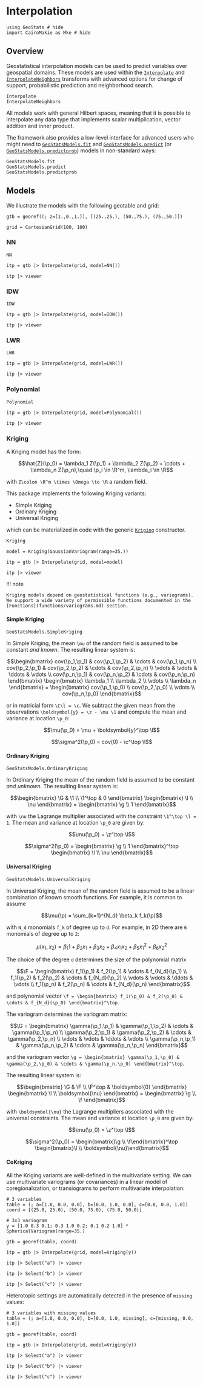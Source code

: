 # Interpolation

```@example interpolation
using GeoStats # hide
import CairoMakie as Mke # hide
```

## Overview

Geostatistical interpolation models can be used to predict variables over
geospatial domains. These models are used within the [`Interpolate`](@ref)
and [`InterpolateNeighbors`](@ref) transforms with advanced options for
change of support, probabilistic prediction and neighborhood search.

```@docs
Interpolate
InterpolateNeighbors
```

All models work with general Hilbert spaces, meaning that it is possible
to interpolate any data type that implements scalar multiplication, vector
addition and inner product.

The framework also provides a low-level interface for advanced users who might
need to [`GeoStatsModels.fit`](@ref) and [`GeoStatsModels.predict`](@ref)
(or [`GeoStatsModels.predictprob`](@ref)) models in non-standard ways:

```@docs
GeoStatsModels.fit
GeoStatsModels.predict
GeoStatsModels.predictprob
```

## Models

We illustrate the models with the following geotable and grid:

```@example interpolation
gtb = georef((; z=[1.,0.,1.]), [(25.,25.), (50.,75.), (75.,50.)])
```

```@example interpolation
grid = CartesianGrid(100, 100)
```

### NN

```@docs
NN
```

```@example interpolation
itp = gtb |> Interpolate(grid, model=NN())

itp |> viewer
```

### IDW

```@docs
IDW
```

```@example interpolation
itp = gtb |> Interpolate(grid, model=IDW())

itp |> viewer
```

### LWR

```@docs
LWR
```

```@example interpolation
itp = gtb |> Interpolate(grid, model=LWR())

itp |> viewer
```

### Polynomial

```@docs
Polynomial
```

```@example interpolation
itp = gtb |> Interpolate(grid, model=Polynomial())

itp |> viewer
```

### Kriging

A Kriging model has the form:

```math
\hat{Z}(\p_0) = \lambda_1 Z(\p_1) + \lambda_2 Z(\p_2) + \cdots + \lambda_n Z(\p_n),\quad \p_i \in \R^m, \lambda_i \in \R
```

with ``Z\colon \R^m \times \Omega \to \R`` a random field.

This package implements the following Kriging variants:

- Simple Kriging
- Ordinary Kriging
- Universal Kriging

which can be materialized in code with the generic [`Kriging`](@ref) constructor.

```@docs
Kriging
```

```@example interpolation
model = Kriging(GaussianVariogram(range=35.))

itp = gtb |> Interpolate(grid, model=model)

itp |> viewer
```

!!! note

    Kriging models depend on geostatistical functions (e.g., variograms).
    We support a wide variety of permissible functions documented in the
    [Functions](functions/variograms.md) section.

#### Simple Kriging

```@docs
GeoStatsModels.SimpleKriging
```

In Simple Kriging, the mean ``\mu`` of the random field is assumed to be constant *and known*.
The resulting linear system is:

```math
\begin{bmatrix}
cov(\p_1,\p_1) & cov(\p_1,\p_2) & \cdots & cov(\p_1,\p_n) \\
cov(\p_2,\p_1) & cov(\p_2,\p_2) & \cdots & cov(\p_2,\p_n) \\
\vdots & \vdots & \ddots & \vdots \\
cov(\p_n,\p_1) & cov(\p_n,\p_2) & \cdots & cov(\p_n,\p_n)
\end{bmatrix}
\begin{bmatrix}
\lambda_1 \\
\lambda_2 \\
\vdots \\
\lambda_n
\end{bmatrix}
=
\begin{bmatrix}
cov(\p_1,\p_0) \\
cov(\p_2,\p_0) \\
\vdots \\
cov(\p_n,\p_0)
\end{bmatrix}
```
or in matricial form ``\C\l = \c``. We subtract the given mean from the observations
``\boldsymbol{y} = \z - \mu \1`` and compute the mean and variance at location ``\p_0``:

```math
\mu(\p_0) = \mu + \boldsymbol{y}^\top \l
```
```math
\sigma^2(\p_0) = cov(0) - \c^\top \l
```

#### Ordinary Kriging

```@docs
GeoStatsModels.OrdinaryKriging
```

In Ordinary Kriging the mean of the random field is assumed to be constant *and unknown*.
The resulting linear system is:

```math
\begin{bmatrix}
\G & \1 \\
\1^\top & 0
\end{bmatrix}
\begin{bmatrix}
\l \\
\nu
\end{bmatrix}
=
\begin{bmatrix}
\g \\
1
\end{bmatrix}
```
with ``\nu`` the Lagrange multiplier associated with the constraint ``\1^\top \l = 1``. The mean and variance at
location ``\p_0`` are given by:

```math
\mu(\p_0) = \z^\top \l
```
```math
\sigma^2(\p_0) =  \begin{bmatrix} \g \\ 1 \end{bmatrix}^\top \begin{bmatrix} \l \\ \nu \end{bmatrix}
```

#### Universal Kriging

```@docs
GeoStatsModels.UniversalKriging
```

In Universal Kriging, the mean of the random field is assumed to be a linear combination of known smooth functions.
For example, it is common to assume

```math
\mu(\p) = \sum_{k=1}^{N_d} \beta_k f_k(\p)
```
with ``N_d`` monomials ``f_k`` of degree up to ``d``. For example, in 2D there are ``6`` monomials of degree up to ``2``:

```math
\mu(x_1,x_2) =  \beta_1 1 + \beta_2 x_1 + \beta_3 x_2 + \beta_4 x_1 x_2 + \beta_5 x_1^2 + \beta_6 x_2^2
```

The choice of the degree ``d`` determines the size of the polynomial matrix

```math
\F =
\begin{bmatrix}
f_1(\p_1) & f_2(\p_1) & \cdots & f_{N_d}(\p_1) \\
f_1(\p_2) & f_2(\p_2) & \cdots & f_{N_d}(\p_2) \\
\vdots & \vdots & \ddots & \vdots \\
f_1(\p_n) & f_2(\p_n) & \cdots & f_{N_d}(\p_n)
\end{bmatrix}
```

and polynomial vector ``\f = \begin{bmatrix} f_1(\p_0) & f_2(\p_0) & \cdots & f_{N_d}(\p_0) \end{bmatrix}^\top``.

The variogram determines the variogram matrix:

```math
\G =
\begin{bmatrix}
\gamma(\p_1,\p_1) & \gamma(\p_1,\p_2) & \cdots & \gamma(\p_1,\p_n) \\
\gamma(\p_2,\p_1) & \gamma(\p_2,\p_2) & \cdots & \gamma(\p_2,\p_n) \\
\vdots & \vdots & \ddots & \vdots \\
\gamma(\p_n,\p_1) & \gamma(\p_n,\p_2) & \cdots & \gamma(\p_n,\p_n)
\end{bmatrix}
```
and the variogram vector
``\g = \begin{bmatrix} \gamma(\p_1,\p_0) & \gamma(\p_2,\p_0) & \cdots & \gamma(\p_n,\p_0) \end{bmatrix}^\top``.

The resulting linear system is:

```math
\begin{bmatrix}
\G & \F \\
\F^\top & \boldsymbol{0}
\end{bmatrix}
\begin{bmatrix}
\l \\
\boldsymbol{\nu}
\end{bmatrix}
=
\begin{bmatrix}
\g \\
\f
\end{bmatrix}
```
with ``\boldsymbol{\nu}`` the Lagrange multipliers associated with the universal constraints. The mean and
variance at location ``\p_0`` are given by:

```math
\mu(\p_0) = \z^\top \l
```
```math
\sigma^2(\p_0) = \begin{bmatrix}\g \\ \f\end{bmatrix}^\top \begin{bmatrix}\l \\ \boldsymbol{\nu}\end{bmatrix}
```

#### CoKriging

All the Kriging variants are well-defined in the multivariate setting. We can use multivariate variograms
(or covariances) in a linear model of coregionalization, or transiograms to perform multivariate interpolation:

```@example interpolation
# 3 variables
table = (; a=[1.0, 0.0, 0.0], b=[0.0, 1.0, 0.0], c=[0.0, 0.0, 1.0])
coord = [(25.0, 25.0), (50.0, 75.0), (75.0, 50.0)]

# 3x3 variogram
γ = [1.0 0.3 0.1; 0.3 1.0 0.2; 0.1 0.2 1.0] * SphericalVariogram(range=35.)

gtb = georef(table, coord)

itp = gtb |> Interpolate(grid, model=Kriging(γ))
```

```@example interpolation
itp |> Select("a") |> viewer
```

```@example interpolation
itp |> Select("b") |> viewer
```

```@example interpolation
itp |> Select("c") |> viewer
```

Heterotopic settings are automatically detected in the presence of `missing` values:

```@example interpolation
# 3 variables with missing values
table = (; a=[1.0, 0.0, 0.0], b=[0.0, 1.0, missing], c=[missing, 0.0, 1.0])

gtb = georef(table, coord)

itp = gtb |> Interpolate(grid, model=Kriging(γ))
```

```@example interpolation
itp |> Select("a") |> viewer
```

```@example interpolation
itp |> Select("b") |> viewer
```

```@example interpolation
itp |> Select("c") |> viewer
```
